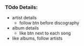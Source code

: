 ### TOdo Details:
- artist details
    - follow btn before discography
- album details
    - like btn next to each song
- like albums, follow artists
